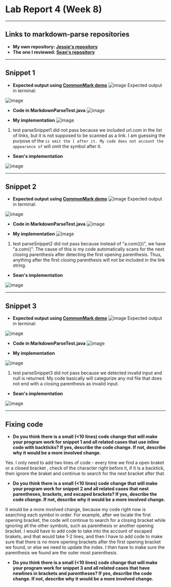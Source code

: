 # Lab Report 4 (Week 8)
---
## Links to markdown-parse repositories
* **My own repository: [Jessie's repository](https://github.com/ouyangca/markdown-parse)**
* **The one I reviewed: [Sean's repository](https://github.com/5ean-github/markdown-parse)**
---
## Snippet 1
* **Expected output using [CommonMark demo](https://spec.commonmark.org/dingus/)**
![image](https://user-images.githubusercontent.com/51312196/155672226-dbc5c11a-1cc1-4f3d-8236-0f94d0226207.png)
Expected output in terminal:

![image](https://user-images.githubusercontent.com/51312196/155676639-f7be66c7-d3e1-4e3d-9ed0-5852e435a3b9.png)

* **Code in MarkdownParseTest.java**
![image](https://user-images.githubusercontent.com/51312196/155817791-1f8c82f2-e51a-425c-a840-b743566406df.png)

* **My implementation**
![image](https://user-images.githubusercontent.com/51312196/155818011-02db0e90-3575-4599-bdd7-b48ad20dab22.png)

1)  test parseSnippet1 did not pass because we included url.com in the list of links, but it is not supposed to be scanned as a link. I am guessing the purpose of the ` is omit the [ after it. My code does not account the appearance of ` will omit the symbol after it.

* **Sean's implementation**

![image](https://user-images.githubusercontent.com/51312196/155860996-3f945ba8-b0c5-4bf5-9fd8-07f52ec33491.png)

---
## Snippet 2
* **Expected output using [CommonMark demo](https://spec.commonmark.org/dingus/)**
![image](https://user-images.githubusercontent.com/51312196/155677987-ed6d038b-fa1a-441c-bfce-23b1e61b13a9.png)
Expected output in terminal:

![image](https://user-images.githubusercontent.com/51312196/155677903-df650216-13b5-41a4-a0d5-7922d9eff2e9.png)

* **Code in MarkdownParseTest.java**
![image](https://user-images.githubusercontent.com/51312196/155817806-61fb051b-8c72-40b3-8a25-6bc2ba29ce7b.png)

* **My implementation**
![image](https://user-images.githubusercontent.com/51312196/155818011-02db0e90-3575-4599-bdd7-b48ad20dab22.png)

1)  test parseSnippet2 did not pass because instead of "a.com(())", we have "a.com((". The cause of this is my code automatically scans for the next closing parenthesis after detecting the first opening parenthesis. Thus, anything after the first closing parenthesis will not be included in the link string. 


* **Sean's implementation**

![image](https://user-images.githubusercontent.com/51312196/155861001-81e8c039-6008-4981-9412-7fe7a86673eb.png)

---
## Snippet 3
* **Expected output using [CommonMark demo](https://spec.commonmark.org/dingus/)**
![image](https://user-images.githubusercontent.com/51312196/155678515-a1b4bf48-a7c2-4739-bb56-1c62d8aaf817.png)
Expected output in terminal:

![image](https://user-images.githubusercontent.com/51312196/155678670-f2f23ba3-a84d-4c8a-89ef-c6802af9c628.png)

* **Code in MarkdownParseTest.java**
![image](https://user-images.githubusercontent.com/51312196/155817838-2445d995-5882-419e-b7af-da7b7c5a26ea.png)

* **My implementation**

![image](https://user-images.githubusercontent.com/51312196/155818011-02db0e90-3575-4599-bdd7-b48ad20dab22.png)

1)  test parseSnippet3 did not pass because we detected invalid input and null is returned. My code basically will categorize any md file that does not end with a closing parenthesis as invalid input. 
* **Sean's implementation**

![image](https://user-images.githubusercontent.com/51312196/155861011-5df9c9a2-4b10-40cb-8afc-49e072f055e2.png)

---
## Fixing code
* **Do you think there is a small (<10 lines) code change that will make your program work for snippet 1 and all related cases that use inline code with backticks? If yes, describe the code change. If not, describe why it would be a more involved change.**

Yes. I only need to add two lines of code - every time we find a open braket or a closed bracket , check of the character right before it, if it is a backtick, then ignore the braket and continue to search for the next bracket after that.
* **Do you think there is a small (<10 lines) code change that will make your program work for snippet 2 and all related cases that nest parentheses, brackets, and escaped brackets? If yes, describe the code change. If not, describe why it would be a more involved change.**

It would be a more involved change, because my code right now is searching each symbol in order. For example, after we locate the first opening bracket, the code will continue to search for a closing bracket while ignoring all the other symbols, such as parenthesis or another opening bracket. I would have to add code to take into the account of escaped brakets, and that would take 1-2 lines, and then I have to add code to make sure that there is no more opening brackets after the first opening bracket we found, or else we need to update the index. I then have to make sure the parenthesis we found are the outer most parenthesis.


* **Do you think there is a small (<10 lines) code change that will make your program work for snippet 3 and all related cases that have newlines in brackets and parentheses? If yes, describe the code change. If not, describe why it would be a more involved change.**


